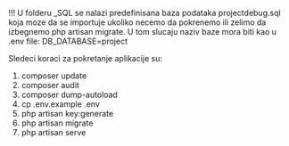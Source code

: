 !!! U folderu _SQL se nalazi predefinisana baza podataka projectdebug.sql koja moze da se importuje ukoliko necemo da pokrenemo ili zelimo da izbegnemo php artisan migrate. U tom slucaju naziv baze mora biti kao u .env file: DB_DATABASE=project

Sledeci koraci za pokretanje aplikacije su:

1. composer update
2. composer audit
3. composer dump-autoload
4. cp .env.example .env
5. php artisan key:generate
6. php artisan migrate
7. php artisan serve


